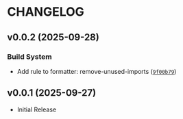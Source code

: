 # CHANGELOG

<!-- version list -->

## v0.0.2 (2025-09-28)

### Build System

- Add rule to formatter: remove-unused-imports
  ([`9f00b79`](https://github.com/fossy-dude/pydantic-config-mgmt-template/commit/9f00b7953aa7a3fab6a123a77a5f9db4cf43448a))


## v0.0.1 (2025-09-27)

- Initial Release
